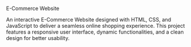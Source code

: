 E-Commerce Website

An interactive E-Commerce Website designed with HTML, CSS, and JavaScript to deliver a seamless online shopping experience. This project features a responsive user interface, dynamic functionalities, and a clean design for better usability.
